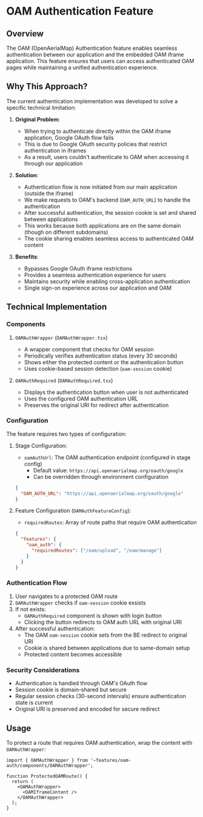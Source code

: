 # OAM Authentication Feature

## Overview

The OAM (OpenAerialMap) Authentication feature enables seamless authentication between our application and the embedded OAM iframe application. This feature ensures that users can access authenticated OAM pages while maintaining a unified authentication experience.

## Why This Approach?

The current authentication implementation was developed to solve a specific technical limitation:

1. **Original Problem**:

   - When trying to authenticate directly within the OAM iframe application, Google OAuth flow fails
   - This is due to Google OAuth security policies that restrict authentication in iframes
   - As a result, users couldn't authenticate to OAM when accessing it through our application

2. **Solution**:

   - Authentication flow is now initiated from our main application (outside the iframe)
   - We make requests to OAM's backend (`OAM_AUTH_URL`) to handle the authentication
   - After successful authentication, the session cookie is set and shared between applications
   - This works because both applications are on the same domain (though on different subdomains)
   - The cookie sharing enables seamless access to authenticated OAM content

3. **Benefits**:
   - Bypasses Google OAuth iframe restrictions
   - Provides a seamless authentication experience for users
   - Maintains security while enabling cross-application authentication
   - Single sign-on experience across our application and OAM

## Technical Implementation

### Components

1. `OAMAuthWrapper` (`OAMAuthWrapper.tsx`)

   - A wrapper component that checks for OAM session
   - Periodically verifies authentication status (every 30 seconds)
   - Shows either the protected content or the authentication button
   - Uses cookie-based session detection (`oam-session` cookie)

2. `OAMAuthRequired` (`OAMAuthRequired.tsx`)
   - Displays the authentication button when user is not authenticated
   - Uses the configured OAM authentication URL
   - Preserves the original URI for redirect after authentication

### Configuration

The feature requires two types of configuration:

1. Stage Configuration:

   - `oamAuthUrl`: The OAM authentication endpoint (configured in stage config)
     - Default value: `https://api.openaerialmap.org/oauth/google`
     - Can be overridden through environment configuration

   ```json
   {
     "OAM_AUTH_URL": "https://api.openaerialmap.org/oauth/google"
   }
   ```

2. Feature Configuration (`OAMAuthFeatureConfig`):
   - `requiredRoutes`: Array of route paths that require OAM authentication
   ```json
   {
     "features": {
       "oam_auth": {
         "requiredRoutes": ["/oam/upload", "/oam/manage"]
       }
     }
   }
   ```

### Authentication Flow

1. User navigates to a protected OAM route
2. `OAMAuthWrapper` checks if `oam-session` cookie exsists
3. If not exists:
   - `OAMAuthRequired` component is shown with login button
   - Clicking the button redirects to OAM auth URL with original URI
4. After successful authentication:
   - The OAM `oam-session` cookie sets from the BE redirect to original URI
   - Cookie is shared between applications due to same-domain setup
   - Protected content becomes accessible

### Security Considerations

- Authentication is handled through OAM's OAuth flow
- Session cookie is domain-shared but secure
- Regular session checks (30-second intervals) ensure authentication state is current
- Original URI is preserved and encoded for secure redirect

## Usage

To protect a route that requires OAM authentication, wrap the content with `OAMAuthWrapper`:

```tsx
import { OAMAuthWrapper } from '~features/oam-auth/components/OAMAuthWrapper';

function ProtectedOAMRoute() {
  return (
    <OAMAuthWrapper>
      <OAMIframeContent />
    </OAMAuthWrapper>
  );
}
```

